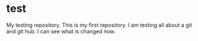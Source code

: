 test
====

My testing repository.
This is my first repository.
I am testing all about a git and git hub.
I can see what is changed now.
